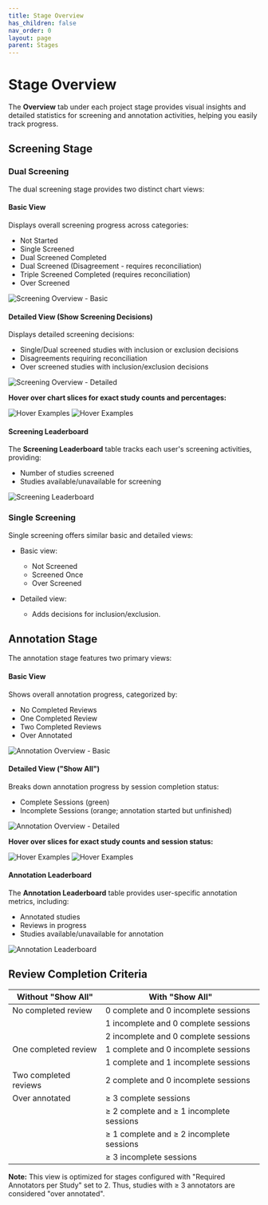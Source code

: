 ```yaml
---
title: Stage Overview
has_children: false
nav_order: 0
layout: page
parent: Stages
---
```


# Stage Overview

The **Overview** tab under each project stage provides visual insights and detailed statistics for screening and annotation activities, helping you easily track progress.

## Screening Stage

### Dual Screening

The dual screening stage provides two distinct chart views:

#### Basic View
Displays overall screening progress across categories:
- Not Started
- Single Screened
- Dual Screened Completed
- Dual Screened (Disagreement - requires reconciliation)
- Triple Screened Completed (requires reconciliation)
- Over Screened

![Screening Overview - Basic](figs/Fig_Project-Stats_Screening_CSI.png)

#### Detailed View (Show Screening Decisions)
Displays detailed screening decisions:
- Single/Dual screened studies with inclusion or exclusion decisions
- Disagreements requiring reconciliation
- Over screened studies with inclusion/exclusion decisions

![Screening Overview - Detailed](figs/Fig_Project-Stats_Screening2_CSI.png)

**Hover over chart slices for exact study counts and percentages:**

![Hover Examples](figs/Fig_Project-Stats_Screening3_CSI.png) ![Hover Examples](figs/Fig_Project-Stats_Screening4_CSI.png)

#### Screening Leaderboard
The **Screening Leaderboard** table tracks each user's screening activities, providing:
- Number of studies screened
- Studies available/unavailable for screening

![Screening Leaderboard](figs/Fig_Project-Stats_Screening-table_CSI.png)

### Single Screening

Single screening offers similar basic and detailed views:

- Basic view:
  - Not Screened
  - Screened Once
  - Over Screened

- Detailed view:
  - Adds decisions for inclusion/exclusion.

## Annotation Stage

The annotation stage features two primary views:

#### Basic View
Shows overall annotation progress, categorized by:
- No Completed Reviews
- One Completed Review
- Two Completed Reviews
- Over Annotated

![Annotation Overview - Basic](figs/Fig_Project-Stats_Annotation_CSI.png)

#### Detailed View ("Show All")
Breaks down annotation progress by session completion status:
- Complete Sessions (green)
- Incomplete Sessions (orange; annotation started but unfinished)

![Annotation Overview - Detailed](figs/Fig_Project-Stats_Annotation2_CSI.png)

**Hover over slices for exact study counts and session status:**

![Hover Examples](figs/Fig_Project-Stats_Annotation3_CSI.png) ![Hover Examples](figs/Fig_Project-Stats_Annotation4_CSI.png)

#### Annotation Leaderboard
The **Annotation Leaderboard** table provides user-specific annotation metrics, including:
- Annotated studies
- Reviews in progress
- Studies available/unavailable for annotation

![Annotation Leaderboard](figs/Fig_Project-Stats_Annotation-table_CSI.png)

## Review Completion Criteria

| Without "Show All"         | With "Show All"                                        |
|----------------------------|---------------------------------------------------------|
| No completed review        | 0 complete and 0 incomplete sessions                    |
|                            | 1 incomplete and 0 complete sessions                    |
|                            | 2 incomplete and 0 complete sessions                    |
| One completed review       | 1 complete and 0 incomplete sessions                    |
|                            | 1 complete and 1 incomplete sessions                    |
| Two completed reviews      | 2 complete and 0 incomplete sessions                    |
| Over annotated             | ≥ 3 complete sessions                                   |
|                            | ≥ 2 complete and ≥ 1 incomplete sessions                |
|                            | ≥ 1 complete and ≥ 2 incomplete sessions                |
|                            | ≥ 3 incomplete sessions                                 |

**Note:** This view is optimized for stages configured with "Required Annotators per Study" set to 2. Thus, studies with ≥ 3 annotators are considered "over annotated".

